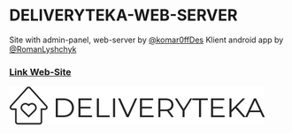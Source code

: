 # DELIVERYTEKA-WEB-SERVER

Site with admin-panel, web-server by [@komar0ffDes](https://github.com/komar0ffDes)
Klient android app by [@RomanLyshchyk](https://github.com/RomanLyshchyk) 

### [Link Web-Site](https://komaroff-site.000webhostapp.com/ "Deliveryteka Web-Site")

![Previes DELIVERYTEKA](/img/logo.svg)
